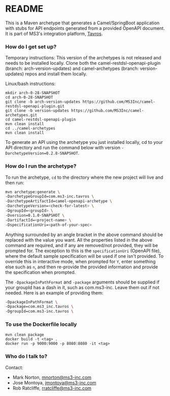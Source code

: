 # README #

This is a Maven archetype that generates a Camel/SpringBoot application with stubs for API endpoints generated from a provided OpenAPI document.
It is part of MS3's integration platform, [Tavros](https://github.com/MS3Inc/tavros).

### How do I get set up? ###

Temporary instructions:
This version of the archetypes is not released and needs to be installed locally.
Clone both the camel-restdsl-openapi-plugin (branch: arch-version-updates) and camel-archetypes (branch: version-updates) repos and install them locally.

Linux/bash instructions:
```
mkdir arch-0-28-SNAPSHOT
cd arch-0-28-SNAPSHOT
git clone -b arch-version-updates https://github.com/MS3Inc/camel-restdsl-openapi-plugin.git
git clone -b version-updates https://github.com/MS3Inc/camel-archetypes.git
cd camel-restdsl-openapi-plugin
mvn clean install
cd ../camel-archetypes
mvn clean install
```

To generate an API using the archetype you just installed locally, cd to your API directory and run the command below with version `-DarchetypeVersion=0.2.8-SNAPSHOT`.

### How do I run the archetype? ###

To run the archetype, `cd` to the directory where the new project will live and then run:

```bash
mvn archetype:generate \
-DarchetypeGroupId=com.ms3-inc.tavros \
-DarchetypeArtifactId=camel-openapi-archetype \
-DarchetypeVersion=<check-for-latest> \
-DgroupId=<groupId> \
-Dversion=0.1.0-SNAPSHOT \
-DartifactId=<project-name> \
-DspecificationUri=<path-of-your-spec>
````

Anything surrounded by an angle bracket in the above command should be replaced with the value you want. All the properties listed in the above command are required, and if any are removed/not provided, they will be prompted for. The exception to this is the `specificationUri` (OpenAPI file), where the default sample specification will be used if one isn't provided. To override this in interactive mode, when prompted for `Y`, enter something else such as `n`, and then re-provide the provided information and provide the specification when prompted.

The `-DpackageInPathFormat` and `-package` arguments should be supplied if your groupId has a dash in it, such as com.ms3-inc.  Leave them out if not needed. Here is an example of providing them:
```bash
-DpackageInPathFormat \
-Dpackage=com.ms3_inc.tavros \
-DgroupId=com.ms3-inc.tavros \
```

### To use the Dockerfile locally

```
mvn clean package
docker build -t <tag> .
docker run -p 9000:9000 -p 8080:8080 -it <tag>
```

### Who do I talk to? ###

Contact:

* Mark Norton, mnorton@ms3-inc.com
* Jose Montoya, jmontoya@ms3-inc.com
* Rob Ratcliffe, rratcliffe@ms3-inc.com